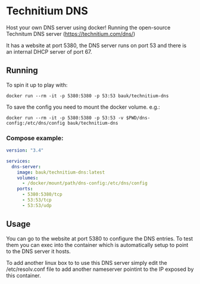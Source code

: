 # Technitium DNS

Host your own DNS server using docker!
Running the open-source Technitum DNS server (https://technitium.com/dns/)

It has a website at port 5380, the DNS server runs on port 53 and there is an internal DHCP server of port 67.

## Running

To spin it up to play with:

`docker run --rm -it -p 5380:5380 -p 53:53 bauk/technitium-dns`

To save the config you need to mount the docker volume. e.g.:

`docker run --rm -it -p 5380:5380 -p 53:53 -v $PWD/dns-config:/etc/dns/config bauk/technitium-dns`

### Compose example:

```yaml
version: "3.4"

services:
  dns-server:
    image: bauk/technitium-dns:latest
    volumes:
      - /docker/mount/path/dns-config:/etc/dns/config
    ports:
      - 5380:5380/tcp
      - 53:53/tcp
      - 53:53/udp
```

## Usage

You can go to the website at port 5380 to configure the DNS entries.
To test them you can exec into the container which is automatically setup to point to the DNS server it hosts.

To add another linux box to to use this DNS server simply edit the /etc/resolv.conf file to add another nameserver pointint to the IP exposed by this container.

